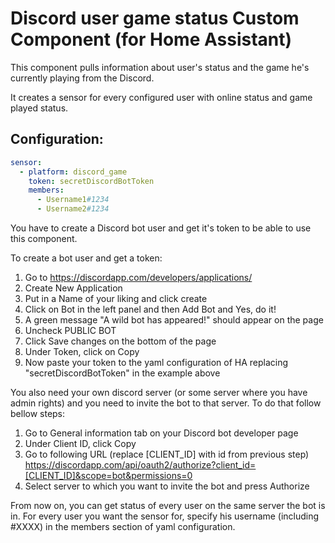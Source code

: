 # Discord user game status Custom Component (for Home Assistant)

This component pulls information about user's status and the game he's currently playing from the Discord.

It creates a sensor for every configured user with online status and game played status.

## Configuration:

```yaml
sensor:
  - platform: discord_game
    token: secretDiscordBotToken
    members:
      - Username1#1234
      - Username2#1234
```

You have to create a Discord bot user and get it's token to be able to use this component.

To create a bot user and get a token:
1. Go to https://discordapp.com/developers/applications/
2. Create New Application
3. Put in a Name of your liking and click create
4. Click on Bot in the left panel and then Add Bot and Yes, do it!
5. A green message "A wild bot has appeared!" should appear on the page
6. Uncheck PUBLIC BOT
7. Click Save changes on the bottom of the page
8. Under Token, click on Copy
9. Now paste your token to the yaml configuration of HA replacing "secretDiscordBotToken" in the example above

You also need your own discord server (or some server where you have admin rights) and you need to invite the bot to that server.
To do that follow bellow steps:
1. Go to General information tab on your Discord bot developer page
2. Under Client ID, click Copy
3. Go to following URL (replace [CLIENT_ID] with id from previous step) https://discordapp.com/api/oauth2/authorize?client_id=[CLIENT_ID]&scope=bot&permissions=0
4. Select server to which you want to invite the bot and press Authorize

From now on, you can get status of every user on the same server the bot is in.
For every user you want the sensor for, specify his username (including #XXXX) in the members section of yaml configuration.
